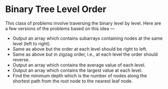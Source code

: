 # Binary Tree Level Order

This class of problems involve traversing the binary level by level. Here are a few versions of the problems based on this idea —

- Output an array which contains subarrays containing nodes at the same level (left to right).
- Same as above but the order at each level should be right to left.
- Same as above but in zigzag order, i.e., at each level the order should reverse.
- Output an array which contains the average value of each level.
- Output an array which contains the largest value at each level.
- Find the minimum depth which is the number of nodes along the shortest path from the root node to the nearest leaf node.
